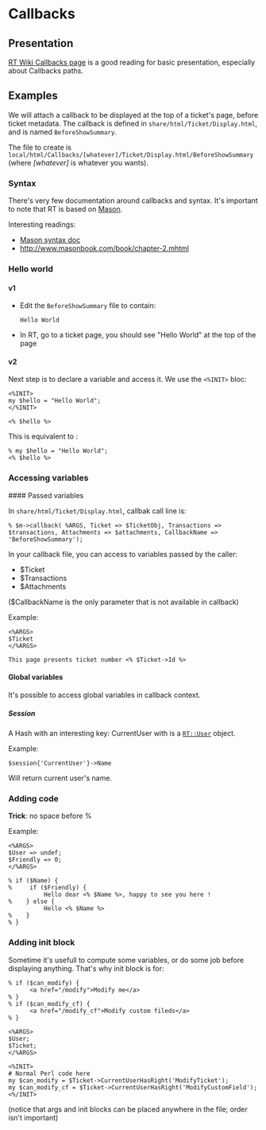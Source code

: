 # Callbacks

## Presentation

[RT Wiki Callbacks page](https://rt-wiki.bestpractical.com/index.php?title=CustomizingWithCallbacks)
is a good reading for basic presentation, especially about Callbacks paths.

## Examples


We will attach a callback to be displayed at the top of a ticket's page, before ticket metadata.
The callback is defined in `share/html/Ticket/Display.html`, and is named `BeforeShowSummary`.

The file to create is `local/html/Callbacks/[whatever]/Ticket/Display.html/BeforeShowSummary` (where *[whatever]* is whatever you wants).

### Syntax

There's very few documentation around callbacks and syntax. It's important to note that RT is based on [Mason](http://www.masonhq.com/).

Interesting readings:
  * [Mason syntax doc](http://search.cpan.org/~jswartz/Mason-2.24/lib/Mason/Manual/Syntax.pod)
  * http://www.masonbook.com/book/chapter-2.mhtml

### Hello world

#### v1

  * Edit the `BeforeShowSummary` file to contain:

        Hello World

  * In RT, go to a ticket page, you should see "Hello World" at the top of the page

#### v2

Next step is to declare a variable and access it. We use the `<%INIT>` bloc:

    <%INIT>
    my $hello = "Hello World";
    </%INIT>

    <% $hello %>

This is equivalent to :

    % my $hello = "Hello World";
    <% $hello %>

### Accessing variables

#### Passed variables

In `share/html/Ticket/Display.html`, callbak call line is:

    % $m->callback( %ARGS, Ticket => $TicketObj, Transactions => $transactions, Attachments => $attachments, CallbackName => 'BeforeShowSummary');

In your callback file, you can access to variables passed by the caller:

  * $Ticket
  * $Transactions
  * $Attachments

($CallbackName is the only parameter that is not available in callback)

Example:

    <%ARGS>
    $Ticket
    </%ARGS>

    This page presents ticket number <% $Ticket->Id %>

#### Global variables

It's possible to access global variables in callback context.

##### Session

A Hash with an interesting key: CurrentUser with is a [`RT::User`](https://docs.bestpractical.com/rt/latest/RT/User.html) object.

Example:

    $session{'CurrentUser'}->Name

Will return current user's name.

### Adding code

**Trick**: no space before %

Example:

    <%ARGS>
    $User => undef;
    $Friendly => 0;
    </%ARGS>

    % if ($Name) {
    %     if ($Friendly) {
              Hello dear <% $Name %>, happy to see you here !
    %    } else {
              Hello <% $Name %>
    %    }
    % }

### Adding init block

Sometime it's usefull to compute some variables, or do some job before displaying anything.
That's why init block is for:

    % if ($can_modify) {
          <a href="/modify">Modify me</a>
    % }
    % if ($can_modify_cf) {
          <a href="/modify_cf">Modify custom fileds</a>
    % }

    <%ARGS>
    $User;
    $Ticket;
    </%ARGS>

    <%INIT>
    # Normal Perl code here
    my $can_modify = $Ticket->CurrentUserHasRight('ModifyTicket');
    my $can_modify_cf = $Ticket->CurrentUserHasRight('ModifyCustomField');
    <%/INIT>

(notice that args and init blocks can be placed anywhere in the file; order isn't important)
